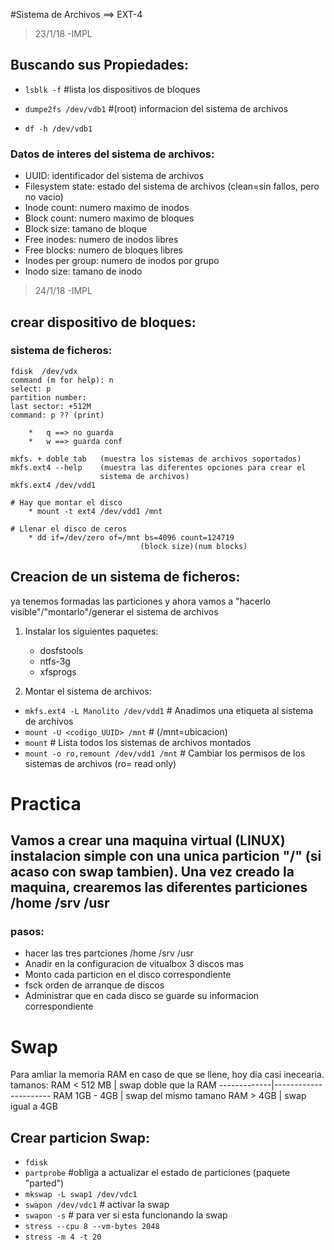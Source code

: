 #Sistema de Archivos ==> EXT-4
> 23/1/18 -IMPL

## Buscando sus Propiedades:

* `lsblk -f`			#lista los dispositivos de bloques

* `dumpe2fs /dev/vdb1`	#(root) informacion del sistema de archivos
* `df -h /dev/vdb1`		

### Datos de interes del sistema de archivos:

* UUID: identificador del sistema de archivos
* Filesystem state: estado del sistema de archivos (clean=sin fallos, pero no vacio)
* Inode count: numero maximo de inodos
* Block count: numero maximo de bloques
* Block size: tamano de bloque
* Free inodes: numero de inodos libres
* Free blocks: numero de bloques libres
* Inodes per group: numero de inodos por grupo
* Inodo size: tamano de inodo

> 24/1/18 -IMPL
## crear dispositivo de bloques:
### sistema de ficheros:	
```
fdisk  /dev/vdx
command (m for help): n
select: p
partition number: 
last sector: +512M
command: p ?? (print)

	*	q ==> no guarda
	*	w ==> guarda conf	

mkfs. + doble tab 	(muestra los sistemas de archivos soportados)
mkfs.ext4 --help 	(muestra las diferentes opciones para crear el
					sistema de archivos)
mkfs.ext4 /dev/vdd1

# Hay que montar el disco
	* mount -t ext4 /dev/vdd1 /mnt

# Llenar el disco de ceros
	* dd if=/dev/zero of=/mnt bs=4096 count=124719
					         (block size)(num blocks)

```
## Creacion de un sistema de ficheros:

ya tenemos formadas las particiones y ahora vamos a "hacerlo visible"/"montarlo"/generar el sistema de archivos

1. Instalar los siguientes paquetes:
	
	* dosfstools
	* ntfs-3g
	* xfsprogs 

2. Montar el sistema de archivos:

* `mkfs.ext4 -L Manolito /dev/vdd1`		# Anadimos una etiqueta al sistema de archivos
* `mount -U <codigo_UUID> /mnt`			# (/mnt=ubicacion)
* `mount`								# Lista todos los sistemas de archivos montados
* `mount -o ro,remount /dev/vdd1 /mnt` 	# Cambiar los permisos de los sistemas de archivos (ro= read only)
	


# Practica

## Vamos a crear una maquina virtual (LINUX) instalacion simple con una unica particion "/" (si acaso con swap tambien). Una vez creado la maquina, crearemos las diferentes particiones /home /srv /usr


### pasos:
* hacer las tres partciones /home /srv /usr
* Anadir en la configuracion de vitualbox 3 discos mas
* Monto cada particion en el disco correspondiente
* fsck orden de arranque de discos
* Administrar que en cada disco se guarde su informacion correspondiente

# Swap

Para amliar la memoria RAM en caso de que se llene, hoy dia casi inecearia.	
tamanos:
RAM < 512 MB | swap doble que la RAM
-------------|----------------------
RAM 1GB - 4GB | swap del mismo tamano
RAM > 4GB | swap igual a 4GB

## Crear particion Swap:
	
* `fdisk`		
* `partprobe`						#obliga a actualizar el estado de particiones (paquete "parted") 
* `mkswap -L swap1 /dev/vdc1`
* `swapon /dev/vdc1` 				# activar la swap
* `swapon -s` 						# para ver si esta funcionando la swap
* `stress --cpu 8 --vm-bytes 2048`
* `stress -m 4 -t 20`
